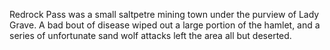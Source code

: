 Redrock Pass was a small saltpetre mining town under the purview of Lady Grave. A bad bout of disease wiped out a large portion of the hamlet, and a series of unfortunate sand wolf attacks left the area all but deserted.
